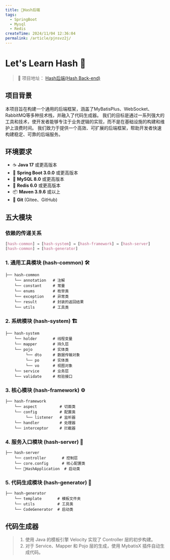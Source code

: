 ```yaml
---
title: 🚀Hash后端
tags:
  - SpringBoot
  - Mysql
  - Redis
createTime: 2024/11/04 12:36:04
permalink: /article/pjnsvz2j/
---
```

# Let's Learn Hash 🎃
> 🌈 项目地址： [Hash后端(Hash Back-end)](https://gitee.com/redemptionad/hash)
## 项目背景
本项目旨在构建一个通用的后端框架，涵盖了MyBatisPlus、WebSocket、RabbitMQ等多种技术栈，并融入了代码生成器。
我们的目标是通过一系列强大的工具和技术，使开发者能够专注于业务逻辑的实现，而不是在基础设施的构建和维护上浪费时间。
我们致力于提供一个高效、可扩展的后端框架，帮助开发者快速构建稳定、可靠的后端服务。

## 环境要求

- ☕️ **Java 17** 或更高版本
- 🌱 **Spring Boot 3.0.0** 或更高版本
- 🐬 **MySQL 8.0** 或更高版本
- 🚀 **Redis 6.0** 或更高版本
- 📦 **Maven 3.9.6** 或以上
- 📖 **Git** (Gitee、GitHub)

## 五大模块

### 依赖的传递关系
```css
[hash-common] → [hash-system] → [hash-framework] → [hash-server]
[hash-common] → [hash-generator]
```

### 1. 通用工具模块 (hash-common) 🛠️
```plaintext
├── hash-common
    └── annotation   # 注解
    └── constant     # 常量
    └── enums        # 枚举类
    └── exception    # 异常类
    └── result       # 封装的返回结果
    └── utils        # 工具类
```


### 2. 系统模块 (hash-system) 🏗️
```plaintext
├── hash-system
    └── holder       # 线程变量
    └── mapper       # 持久层
    └── pojo         # 实体类
         └── dto     # 数据传输对象
         └── po      # 实体类
         └── vo      # 视图对象
    └── service      # 业务层
    └── validate     # 校验接口
```


### 3. 核心模块 (hash-framework) ⚙️
```plaintext
├── hash-framework
    └── aspect          # 切面类
    └── config          # 配置类
         └── listener   # 监听器
    └── handler         # 处理器
    └── interceptor     # 拦截器
```


### 4. 服务入口模块 (hash-server) 🚪
```plaintext
├── hash-server
    └── controller       # 控制层
    └── core.config      # 核心配置类
    └── 🚀HashApplication  # 启动类
```

### 5. 代码生成模块 (hash-generator) 🔧

```plaintext
├── hash-generator
    └── template       # 模板文件夹
    └── utils          # 工具类
    └── CodeGenerator  # 启动类
```

## **代码生成器**
> 1. 使用 Java 的模板引擎 Velocity 实现了 Controller 层的初步构建。
> 2. 对于 Service、Mapper 和 Pojo 层的生成，使用 MybatisX 插件自动生成代码。

